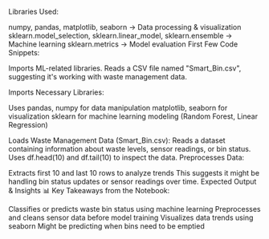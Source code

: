 Libraries Used:

numpy, pandas, matplotlib, seaborn → Data processing & visualization
sklearn.model_selection, sklearn.linear_model, sklearn.ensemble → Machine learning
sklearn.metrics → Model evaluation
First Few Code Snippets:

Imports ML-related libraries.
Reads a CSV file named "Smart_Bin.csv", suggesting it's working with waste management data.

Imports Necessary Libraries:

Uses pandas, numpy for data manipulation
matplotlib, seaborn for visualization
sklearn for machine learning modeling (Random Forest, Linear Regression)

Loads Waste Management Data (Smart_Bin.csv):
Reads a dataset containing information about waste levels, sensor readings, or bin status.
Uses df.head(10) and df.tail(10) to inspect the data.
Preprocesses Data:

Extracts first 10 and last 10 rows to analyze trends
This suggests it might be handling bin status updates or sensor readings over time.
Expected Output & Insights
📊 Key Takeaways from the Notebook:

Classifies or predicts waste bin status using machine learning
Preprocesses and cleans sensor data before model training
Visualizes data trends using seaborn
Might be predicting when bins need to be emptied
